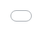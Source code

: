 <iframe src="reference/zopen-init.html" frameborder="0" style="overflow:hidden;overflow-x:hidden;overflow-y:hidden;height:100vh;width:100vw;position:absolute;top:0px;left:0px;right:0px;bottom:0px" height="100%" width="100%"></iframe>
